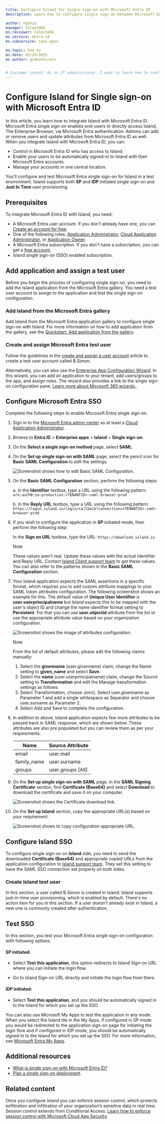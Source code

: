 ```yaml
---
title: Configure Island for Single sign-on with Microsoft Entra ID
description: Learn how to configure single sign-on between Microsoft Entra ID and Island.

author: nguhiu
manager: CelesteDG
ms.reviewer: CelesteDG
ms.service: entra-id
ms.subservice: saas-apps

ms.topic: how-to
ms.date: 03/25/2025
ms.author: gideonkiratu


# Customer intent: As an IT administrator, I want to learn how to configure single sign-on between Microsoft Entra ID and Island so that I can control who has access to Island, enable automatic sign-in with Microsoft Entra accounts, and manage my accounts in one central location.
---
```


# Configure Island for Single sign-on with Microsoft Entra ID

In this article, you learn how to integrate Island with Microsoft Entra ID. Microsoft Entra single sign-on enables end-users to directly access Island, The Enterprise Browser, via Microsoft Entra authentication. Admins can add or remove users and update attributes from Microsoft Entra ID as well. When you integrate Island with Microsoft Entra ID, you can:

* Control in Microsoft Entra ID who has access to Island.
* Enable your users to be automatically signed-in to Island with their Microsoft Entra accounts.
* Manage your accounts in one central location.

You'll configure and test Microsoft Entra single sign-on for Island in a test environment. Island supports both **SP** and **IDP** initiated single sign-on and **Just In Time** user provisioning.

## Prerequisites

To integrate Microsoft Entra ID with Island, you need:

* A Microsoft Entra user account. If you don't already have one, you can [Create an account for free](https://azure.microsoft.com/free/?WT.mc_id=A261C142F).
* One of the following roles: [Application Administrator](/entra/identity/role-based-access-control/permissions-reference#application-administrator), [Cloud Application Administrator](/entra/identity/role-based-access-control/permissions-reference#cloud-application-administrator), or [Application Owner](/entra/fundamentals/users-default-permissions#owned-enterprise-applications).
* A Microsoft Entra subscription. If you don't have a subscription, you can get a [free account](https://azure.microsoft.com/free/).
* Island single sign-on (SSO) enabled subscription.

## Add application and assign a test user

Before you begin the process of configuring single sign-on, you need to add the Island application from the Microsoft Entra gallery. You need a test user account to assign to the application and test the single sign-on configuration.

<a name='add-island-from-the-azure-ad-gallery'></a>

### Add Island from the Microsoft Entra gallery

Add Island from the Microsoft Entra application gallery to configure single sign-on with Island. For more information on how to add application from the gallery, see the [Quickstart: Add application from the gallery](~/identity/enterprise-apps/add-application-portal.md).

<a name='create-and-assign-azure-ad-test-user'></a>

### Create and assign Microsoft Entra test user

Follow the guidelines in the [create and assign a user account](~/identity/enterprise-apps/add-application-portal-assign-users.md) article to create a test user account called B.Simon.

Alternatively, you can also use the [Enterprise App Configuration Wizard](https://portal.office.com/AdminPortal/home?Q=Docs#/azureadappintegration). In this wizard, you can add an application to your tenant, add users/groups to the app, and assign roles. The wizard also provides a link to the single sign-on configuration pane. [Learn more about Microsoft 365 wizards.](/microsoft-365/admin/misc/azure-ad-setup-guides). 

<a name='configure-azure-ad-sso'></a>

## Configure Microsoft Entra SSO

Complete the following steps to enable Microsoft Entra single sign-on.

1. Sign in to the [Microsoft Entra admin center](https://entra.microsoft.com) as at least a [Cloud Application Administrator](~/identity/role-based-access-control/permissions-reference.md#cloud-application-administrator).
1. Browse to **Entra ID** > **Enterprise apps** > **Island** > **Single sign-on**.
1. On the **Select a single sign-on method** page, select **SAML**.
1. On the **Set up single sign-on with SAML** page, select the pencil icon for **Basic SAML Configuration** to edit the settings.

   ![Screenshot shows how to edit Basic SAML Configuration.](common/edit-urls.png "Basic Configuration")

1. On the **Basic SAML Configuration** section, perform the following steps:

    a. In the **Identifier** textbox, type a URL using the following pattern:
    `urn:auth0:za-production:<TENANTID>-saml-browser-prod`

    b. In the **Reply URL** textbox, type a URL using the following pattern:
    `https://login.island.io/login/callback?connection=<TENANTID>-saml-browser-prod`

1. If you wish to configure the application in **SP** initiated mode, then perform the following step:

    In the **Sign on URL** textbox, type the URL:
    `https://download.island.io`

    > [!NOTE]
    > These values aren't real. Update these values with the actual Identifier and Reply URL. Contact [Island Client support team](mailto:support@island.io) to get these values. You can also refer to the patterns shown in the **Basic SAML Configuration** section.

1. Your Island application expects the SAML assertions in a specific format, which requires you to add custom attribute mappings to your SAML token attributes configuration. The following screenshot shows an example for this. The default value of **Unique User Identifier** is **user.userprincipalname** but Island expects this to be mapped with the user's object ID and change the name identifier format setting to **Persistent**. For that you can use **user.objectid** attribute from the list or use the appropriate attribute value based on your organization configuration.

    ![Screenshot shows the image of attributes configuration.](common/default-attributes.png "Image")

    > [!NOTE]
    > From the list of default attributes, please edit the following claims manually:
    > 1. Select the **givenname** (user.givenname) claim, change the Name setting to **given_name** and select **Save**.
    > 1. Select the **name** (user.userprincipalname) claim, change the Source setting to **Transformation** and edit the Manage transformation settings as follows.
    > 1. Select Transformation, choose Join(). Select user.givenname as Parameter 1 and add a single whitespace as Separator and choose user.surname as Parameter 2.
    > 1. Select Add and Save to complete the configuration.

1. In addition to above, Island application expects few more attributes to be passed back in SAML response, which are shown below. These attributes are also pre populated but you can review them as per your requirements.

	| Name |  Source Attribute|
	| ---------------|  --------- |
    | email | user.mail |
	| family_name | user.surname |
    | groups | user.groups [All] |

1. On the **Set up single sign-on with SAML** page, in the **SAML Signing Certificate** section,  find **Certificate (Base64)** and select **Download** to download the certificate and save it on your computer.

    ![Screenshot shows the Certificate download link.](common/certificatebase64.png "Certificate")

1. On the **Set up Island** section, copy the appropriate URL(s) based on your requirement.

	![Screenshot shows to copy configuration appropriate URL.](common/copy-configuration-urls.png "Metadata")

## Configure Island SSO

To configure single sign-on on **Island** side, you need to send the downloaded **Certificate (Base64)** and appropriate copied URLs from the application configuration to [Island support team](mailto:support@island.io). They set this setting to have the SAML SSO connection set properly on both sides.

### Create Island test user

In this section, a user called B.Simon is created in Island. Island supports just-in-time user provisioning, which is enabled by default. There's no action item for you in this section. If a user doesn't already exist in Island, a new one is commonly created after authentication.

## Test SSO 

In this section, you test your Microsoft Entra single sign-on configuration with following options. 

#### SP initiated:

* Select **Test this application**, this option redirects to Island Sign-on URL where you can initiate the login flow.  

* Go to Island Sign-on URL directly and initiate the login flow from there.

#### IDP initiated:

* Select **Test this application**, and you should be automatically signed in to the Island for which you set up the SSO. 

You can also use Microsoft My Apps to test the application in any mode. When you select the Island tile in the My Apps, if configured in SP mode you would be redirected to the application sign-on page for initiating the login flow and if configured in IDP mode, you should be automatically signed in to the Island for which you set up the SSO. For more information, see [Microsoft Entra My Apps](/azure/active-directory/manage-apps/end-user-experiences#azure-ad-my-apps).

## Additional resources

* [What is single sign-on with Microsoft Entra ID?](~/identity/enterprise-apps/what-is-single-sign-on.md)
* [Plan a single sign-on deployment](~/identity/enterprise-apps/plan-sso-deployment.md).

## Related content

Once you configure Island you can enforce session control, which protects exfiltration and infiltration of your organization’s sensitive data in real time. Session control extends from Conditional Access. [Learn how to enforce session control with Microsoft Cloud App Security](/cloud-app-security/proxy-deployment-aad).
